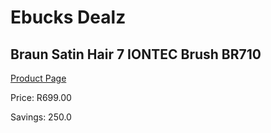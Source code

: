 
# Ebucks Dealz
## Braun Satin Hair 7 IONTEC Brush BR710
[Product Page](https://www.ebucks.com/web/shop/productSelected.do?prodId=1018573169&catId=1186086453)

Price: R699.00

Savings: 250.0


	